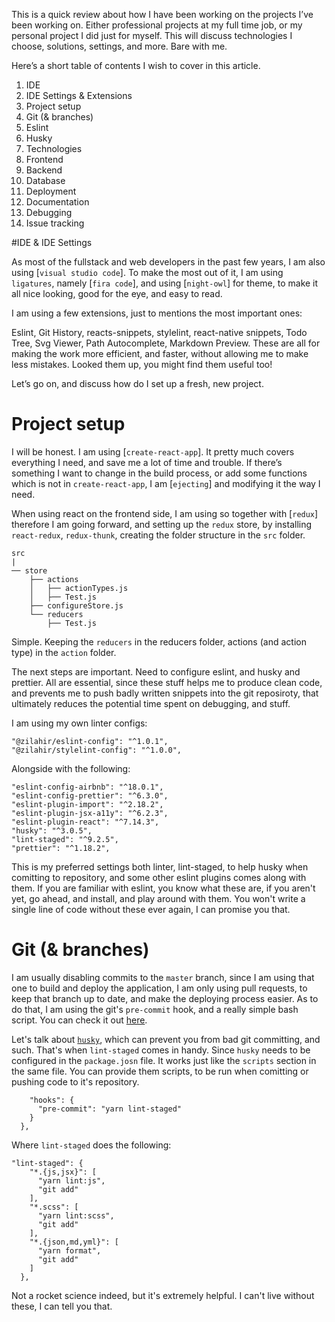 This is a quick review about how I have been working on the projects I’ve been working on. Either professional projects at my full time job, or my personal project I did just for myself.  This will discuss technologies I choose, solutions, settings, and more. Bare with me.

Here’s a short table of contents I wish to cover in this article. 

1) IDE
2) IDE Settings & Extensions
3) Project setup
4) Git (& branches)
5) Eslint
6) Husky
7) Technologies
8) Frontend
9) Backend
10) Database
11) Deployment
12) Documentation
13) Debugging
14) Issue tracking

#IDE & IDE Settings

As most of the fullstack and web developers in the past few years, I am also using [`visual studio code`]. To make the most out of it, I am using `ligatures`, namely [`fira code`], and using [`night-owl`] for theme, to make it all nice looking, good for the eye, and easy to read. 

I am using a few extensions, just to mentions the most important ones: 

Eslint, Git History, reacts-snippets, stylelint, react-native snippets, Todo Tree, Svg Viewer, Path Autocomplete, Markdown Preview. 
These are all for making the work more efficient, and faster, without allowing me to make less mistakes. Looked them up, you might find them useful too! 

Let’s go on, and discuss how do I set up a fresh, new project. 

#  Project setup 

I will be honest. I am using [`create-react-app`]. It pretty much covers everything I need, and save me a lot of time and trouble. If there’s something I want to change in the build process, or add some functions which is not in `create-react-app`, I am [`ejecting`] and modifying it the way I need. 

When using react on the frontend side, I am using so together with [`redux`] therefore I am going forward, and setting up the `redux` store, by installing `react-redux`, `redux-thunk`, creating the folder structure in the `src` folder. 

```
src
|
── store
    ├── actions
    │   ├── actionTypes.js
    │   ├── Test.js
    ├── configureStore.js
    └── reducers
        ├── Test.js
```

Simple. Keeping the `reducers` in the reducers folder, actions (and action type) in the `action` folder. 

The next steps are important. Need to configure eslint, and husky and prettier. All are essential, since these stuff helps me to produce clean code, and prevents me to push badly written snippets into the git reposiroty, that ultimately reduces the potential time spent on debugging, and stuff. 

I am using my own linter configs: 

```
"@zilahir/eslint-config": "^1.0.1",
"@zilahir/stylelint-config": "^1.0.0",
```

Alongside with the following: 

```
"eslint-config-airbnb": "^18.0.1",
"eslint-config-prettier": "^6.3.0",
"eslint-plugin-import": "^2.18.2",
"eslint-plugin-jsx-a11y": "^6.2.3",
"eslint-plugin-react": "^7.14.3",
"husky": "^3.0.5",
"lint-staged": "^9.2.5",
"prettier": "^1.18.2",
```

This is my preferred settings both linter, lint-staged, to help husky when comitting to repository, and some other eslint plugins comes along with them. If you are familiar with eslint, you know what these are, if you aren't yet, go ahead, and install, and play around with them. You won't write a single line of code without these ever again, I can promise you that. 

# Git (& branches)

I am usually disabling commits to the `master` branch, since I am using that one to build and deploy the application, I am only using pull requests, to keep that branch up to date, and make the deploying process easier. As to do that, I am using the git's `pre-commit` hook, and a really simple bash script. You can check it out [here](https://gist.github.com/zilahir/bceea378ba70f99be7a14c68030b0d11).

Let's talk about [`husky`](https://github.com/typicode/husky), which can prevent you from bad git committing, and such. That's when `lint-staged` comes in handy. Since `husky` needs to be configured in the `package.josn` file. It works just like the `scripts` section in the same file. You can provide them scripts, to be run when comitting or pushing code to it's repository. 

```"husky": {
    "hooks": {
      "pre-commit": "yarn lint-staged"
    }
  },
```

Where `lint-staged` does the following: 

```
"lint-staged": {
    "*.{js,jsx}": [
      "yarn lint:js",
      "git add"
    ],
    "*.scss": [
      "yarn lint:scss",
      "git add"
    ],
    "*.{json,md,yml}": [
      "yarn format",
      "git add"
    ]
  },
```

Not a rocket science indeed, but it's extremely helpful. I can't live without these, I can tell you that. 


